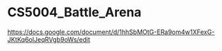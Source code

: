 # CS5004_Battle_Arena
https://docs.google.com/document/d/1hhSbMOtG-ERa9om4w1XFexG-JKtKq6olJeqRVgb9oWs/edit
